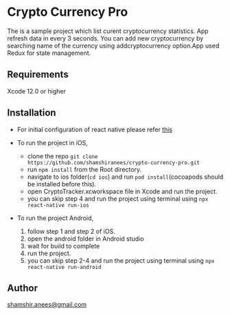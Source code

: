 # Crypto Currency Pro
The is a sample project which list curent cryptocurrency statistics. App refresh data in every 3 seconds. You can add new cryptocurrency by searching name of the currency using addcryptocurrency option.App used Redux for state management.


## Requirements

Xcode 12.0 or higher

## Installation

* For initial configuration of react native please refer [this](https://reactnative.dev/docs/environment-setup)
* To run the project in iOS, 
    * clone the repo `git clone https://github.com/shamshiranees/crypto-currency-pro.git`
    * run `npm install` from the Root directory.
    * navigate to ios folder(`cd ios`) and run `pod install`(cocoapods should be installed before this).
    * open CryptoTracker.xcworkspace file in Xcode and run the project.
    * you can skip step 4 and run the project using terminal using `npx react-native run-ios`

* To run the project Android,
    1. follow step 1 and step 2 of iOS.
    2. open the android folder in Android studio
    3. wait for build to complete
    4. run the project.
    5. you can skip step 2-4 and run the project using terminal using `npx react-native run-android`



## Author
 shamshir.anees@gmail.com